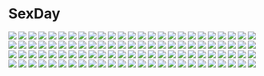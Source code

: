 # SexDay
![](https://konachan.com/image/d5d52bdd6863e3040384c99b3892b50a/Konachan.com%20-%20200193%20animal_ears%20dress%20etotama%20fang%20gloves%20gray_hair%20green_eyes%20horns%20loli%20long_hair%20ninnzinn%20skirt%20skirt_lift%20thighhighs%20twintails%20uri-tan%20white.jpg)
![](https://konachan.com/jpeg/855732b86e49a2b78d6169b6e7fc2995/Konachan.com%20-%20289684%20aliasing%20aqua_eyes%20ass%20barefoot%20braids%20breasts%20cameltoe%20computer%20gray_hair%20green_eyes%20long_hair%20no_bra%20panties%20pink%20ponytail%20tail%20underwear%20voiceroid.jpg)
![](https://konachan.com/jpeg/ff38dd750abbca4bf0c5701d7f38f28d/Konachan.com%20-%20176700%20angel%20blonde_hair%20clouds%20feathers%20hinata-t6%20long_hair%20original%20sky%20wings.jpg)
![](https://konachan.com/jpeg/a6d3177f32dfa25ea59a76586dae803f/Konachan.com%20-%20235568%202girls%20aki99%20blonde_hair%20breast_grab%20breasts%20brown_hair%20close%20nipples%20original%20topless%20yuri.jpg)
![](https://konachan.com/jpeg/eefca8f188bf94732bde631a15e4c416/Konachan.com%20-%20205263%20aqua_hair%20dress%20dualscreen%20flowers%20hat%20kujira-kousen%20night%20petals%20pink_eyes%20pink_hair%20purple_hair%20short_hair%20skirt%20tatara_kogasa%20touhou%20tree.jpg)
![](https://konachan.com/image/bcdf54ca3d330f176dc6a8b7f6a83f36/Konachan.com%20-%20107393%20horo%20jpeg_artifacts%20nora_ardent%20ookami_to_koushinryou.jpg)
![](https://konachan.com/image/52fe743486ac4409c157a074bfaaf1d3/Konachan.com%20-%20193072%20building%20clouds%20grass%20madyy%20nobody%20original%20scenic%20tree.jpg)
![](https://konachan.com/image/5de39cd0debaeab202170e706a40cf09/Konachan.com%20-%2018457%20read_or_die%20yomiko_readman.jpg)
![](https://konachan.com/image/0bf16c023c88f5a9b6babf22e1f5ee94/Konachan.com%20-%20238820%202girls%20bow%20brown_hair%20hakurei_reimu%20japanese_clothes%20kirisame_marisa%20mage%20magic%20miko%20moon%20ribbons%20short_hair%20skirt%20socks%20stars%20touhou%20witch.jpg)
![](https://konachan.com/image/b3025c08e512f002961bac8b9c6dac4b/Konachan.com%20-%2026980%20gun%20tengen_toppa_gurren_lagann%20weapon%20yoko_littner.jpg)
![](https://konachan.com/jpeg/fde9d1717d556de908c0697642e04640/Konachan.com%20-%20247003%202girls%20blush%20bow%20brown_eyes%20brown_hair%20crossover%20gradient%20jinno_megumi%20katou_megumi%20orange_eyes%20orange_hair%20pasdar%20ponytail%20ribbons%20short_hair%20wink.jpg)
![](https://konachan.com/jpeg/09335170c560917b43fb03ffa6f64c78/Konachan.com%20-%20231137%202girls%20cevio%20ia%20mochizuki_usagi%20one_%28cevio%29%20swimsuit%20underwater%20vocaloid%20water.jpg)
![](https://konachan.com/image/4ad73f02ebc2c798b7c1b9638c2e32c7/Konachan.com%20-%2016551%202girls%20bed%20blue_hair%20bow%20breasts%20brown_hair%20carnelian%20cleavage%20doll%20dress%20food%20headdress%20long_hair%20no_bra%20reen_kadorer%20thighhighs%20watermark.jpg)
![](https://konachan.com/jpeg/962cdb7a152ad696412b691d438cc83a/Konachan.com%20-%20104582%20hong_meiling%20touhou.jpg)
![](https://konachan.com/jpeg/e3df01c31724535de0a0c6f6f3ce7405/Konachan.com%20-%20277037%20apron%20aqua_eyes%20azur_lane%20blue_eyes%20blush%20braids%20breasts%20cleavage%20clouds%20collar%20dress%20gray_hair%20headdress%20long_hair%20maid%20sky%20umbrella%20wristwear.jpg)
![](https://konachan.com/image/01663a991cc2c6e9c37aaa8a4e57272a/Konachan.com%20-%20105170%20cirno%20lefthand%20touhou%20wings.jpg)
![](https://konachan.com/jpeg/efb2eb379c5ec97e959b71c4b21ef391/Konachan.com%20-%20212355%20anthropomorphism%20breasts%20graf_zeppelin_%28kancolle%29%20hewsack%20kantai_collection%20nude%20onsen%20water.jpg)
![](https://konachan.com/jpeg/e3bcc7b14c3f4b2af13dd37e349353f5/Konachan.com%20-%20285373%20aliasing%20black_fire%20blush%20breasts%20cleavage%20fate_%28series%29%20flowers%20long_hair%20murasaki_shikibu%20no_bra%20petals%20purple_eyes%20purple_hair%20undressing.jpg)
![](https://konachan.com/image/d0223042d0e150eebddeac367744b914/Konachan.com%20-%20182631%20black_hair%20long_hair%20nude%20original%20ot-nm%20red_eyes%20red_hair.jpg)
![](https://konachan.com/image/b0b7a859f4716f1296a46c352df67e7f/Konachan.com%20-%20218879%202girls%20aqua_eyes%20barefoot%20blush%20braids%20breasts%20fingering%20long_hair%20lucknight%20navel%20nipples%20nude%20original%20pussy%20red_hair%20tattoo%20wet%20white%20wink%20yuri.jpg)
![](https://konachan.com/jpeg/72f5ee639d92c19ecb16f10ecdcb86dd/Konachan.com%20-%20104545%20blue_eyes%20building%20city%20clouds%20dress%20green_hair%20hatsune_miku%20langjiao%20long_hair%20thighhighs%20twintails%20vocaloid%20watermark.jpg)
![](https://konachan.com/jpeg/0af1a4d9008a821611c7f30e8033900b/Konachan.com%20-%20168617%20bed%20blush%20breasts%20brown_hair%20censored%20cum%20eyepatch%20game_cg%20long_hair%20nachi_yuuji%20navel%20nipples%20nude%20penis%20pussy%20short_hair%20white_hair%20yellow_eyes.jpg)
![](https://konachan.com/image/6750ea573ec96643f0c279619b5b0db1/Konachan.com%20-%2023676%20animal%20brown_hair%20byousoku_5_centimetre%20cat%20petals%20shinkai_makoto%20shinohara_akari%20toono_takaki%20tree.jpg)
![](https://konachan.com/image/f4f1fd1008d6c9238b56c38033e23bd6/Konachan.com%20-%20203807%202girls%20blush%20cirno%20fairy%20jpeg_artifacts%20paper%20pointed_ears%20school_uniform%20shameimaru_aya%20shirt%20short_hair%20shoujo_ai%20touhou%20wings%20yrjxp065.jpg)
![](https://konachan.com/image/f04225b529541b5f9b1e61ea24603251/Konachan.com%20-%20150654%20aoki_reika%20blue_eyes%20blue_hair%20cure_beauty%20kirishima_satoshi%20precure%20smile_precure%21.jpg)
![](https://konachan.com/jpeg/c4e33de7af72f51be491cfa4d0059f85/Konachan.com%20-%20198619%202girls%20aqua_eyes%20blue_eyes%20blush%20bra%20breasts%20cleavage%20lexington%20long_hair%20panties%20saratoga%20suisai.%20thighhighs%20transparent%20underwear%20uniform.jpg)
![](https://konachan.com/image/5ad23d0b8877e92afc0ef7169f7252f8/Konachan.com%20-%20182959%20aqua_eyes%20green_hair%20hat%20long_hair%20shikieiki_yamaxanadu%20skirt%20touhou%20urabe_michiru.jpg)
![](https://konachan.com/jpeg/0854afcdf6b00c5e05454d712f9dcb81/Konachan.com%20-%20260154%20animal%20aruruw%20black_hair%20blue_eyes%20blue_hair%20butterfly%20camus%20flowers%20grass%20leaves%20long_hair%20masin0201%20short_hair%20signed%20tiger%20white_hair%20wings%20yuzuha.jpg)
![](https://konachan.com/image/0369805ed9c510722dd03fe03404ce5e/Konachan.com%20-%2085554%2077gl%20aki_shizuha%20animal_ears%20catgirl%20chen%20foxgirl%20green_hair%20hat%20naruto%20panties%20parody%20tail%20thighhighs%20touhou%20underwear%20wings%20wolfgirl%20yakumo_ran.jpg)
![](https://konachan.com/jpeg/2b897a8c12c7d83cde1c0b6074a80b33/Konachan.com%20-%20290184%202girls%20bikini%20breasts%20brown_hair%20cleavage%20clouds%20final_gear%20gejigejier%20green_eyes%20hat%20headband%20long_hair%20pink_eyes%20ponytail%20sky%20swimsuit%20water.jpg)
![](https://konachan.com/jpeg/6f9ce5637aa2d118b9297d5a2ddd6c9e/Konachan.com%20-%20101815%20elbow_gloves%20flowers%20gloves%20long_hair%20pink_hair%20purple_eyes%20thighhighs%20third-party_edit.jpg)
![](https://konachan.com/image/580e7508b4643da2489f59e5c1c9cf54/Konachan.com%20-%20207573%20animal%20fox%20multiple_tails%20ninetales%20pokemon%20ricegnat%20tail%20watermark.jpg)
![](https://konachan.com/image/1d8ee6350d4343f72fec39dc4c29995c/Konachan.com%20-%20273315%20bagus_casbon%20dress%20fate_grand_order%20fate_%28series%29%20katana%20long_hair%20magic%20pink_eyes%20pink_hair%20sword%20watermark%20weapon.jpg)
![](https://konachan.com/image/0d6fa2fea24289c661c7a1bd9fee662c/Konachan.com%20-%207599%20black_hair%20blue_eyes%20cherry_blossoms%20clamp%20flowers%20long_hair%20sword%20tsubasa_reservoir_chronicle%20weapon.jpg)
![](https://konachan.com/image/3dac62b4848d2409cdbed94d2b4bc388/Konachan.com%20-%2097060%20breasts%20cleavage%20dress%20flowers%20fuyouchu%20gun%20kaname_madoka%20mahou_shoujo_madoka_magica%20thighhighs%20tomoe_mami%20weapon.jpg)
![](https://konachan.com/jpeg/fed2b4f50d5ffb5eca9d5bf850472589/Konachan.com%20-%20303459%20green_eyes%20headphones%20long_hair%20marinesnow%20moon%20original.jpg)
![](https://konachan.com/image/2ede99723689b084914d8f3a6a4fd756/Konachan.com%20-%20226255%20barefoot%20bikini%20breasts%20cameltoe%20choker%20cleavage%20flowers%20garter%20gray_hair%20hat%20long_hair%20navel%20necklace%20petals%20ribbons%20swimsuit%20water%20watermark.jpg)
![](https://konachan.com/image/0826cc7e63cdc9693363724fca2d5040/Konachan.com%20-%20142687%20beach%20bikini%20blush%20breasts%20microphone%20naz%20nipple_slip%20nipples%20nosebleed%20original%20swimsuit.jpg)
![](https://konachan.com/image/ebbc9cf59babe76c664e5900d5d66aae/Konachan.com%20-%20111860%20axanael%20bondage%20bra%20fujimi_ena%20game_cg%20kawaraya_sugoroku%20male%20tsuji_santa%20underwear.jpg)
![](https://konachan.com/image/19f512ab7b2799ab4c936ed07850d7dd/Konachan.com%20-%2068287%20aizawa_yuuichi%20kanon%20sawatari_makoto.jpg)
![](https://konachan.com/jpeg/fbeb2bd65c8b64d261f126165a939f5b/Konachan.com%20-%20227181%20ass%20beach%20blonde_hair%20blue_eyes%20blush%20miko_92%20ribbons%20sideboob%20swimsuit%20tagme_%28character%29.jpg)
![](https://konachan.com/image/c68f717a27366091de9d9cec48ce944b/Konachan.com%20-%20233914%20autumn%20forest%20leaves%20nobody%20original%20pippi_%28p3i2%29%20scenic%20tree%20water.jpg)
![](https://konachan.com/image/c0ce7d0351d3e5cfcb01571225974881/Konachan.com%20-%2012782%20tagme.jpg)
![](https://konachan.com/image/cbc9a01d1be0657cf211a004cac1768f/Konachan.com%20-%206564%20animal_ears%20blue_eyes%20blue_hair%20calendar%20kokubunji_koyori%20maid%20nurse_witch_komugi-chan%20over_drive%20poyoyon_rokku%20tail%20vector.jpg)
![](https://konachan.com/jpeg/f7be186370641e5026870819ceea7f9d/Konachan.com%20-%20223437%20akame_%28akamiru%29%20ass%20bikini_top%20blue_hair%20blush%20braids%20cum%20green_eyes%20idolmaster%20long_hair%20nanao_yuriko%20nude%20pussy%20sideboob%20tears%20uncensored%20waifu2x.jpg)
![](https://konachan.com/jpeg/85c4efa19ab5a90db43776834c8405a4/Konachan.com%20-%20182955%20blue_hair%20bow%20cirno%20dress%20green_eyes%20masao%20short_hair%20tears%20touhou%20white.jpg)
![](https://konachan.com/image/b018e37be4cc78262f69bb0316b140b0/Konachan.com%20-%2030305%20blush%20breasts%20brown_hair%20logo%20long_hair%20nipples%20open_shirt%20panties%20pantyhose%20red_eyes%20underwear.jpg)
![](https://konachan.com/image/ba978e8329218e02f4ef066730e3d916/Konachan.com%20-%20217223%202girls%20arms_ai%20original.jpg)
![](https://konachan.com/image/b8a4fbfdc954d5851c5d37ca9ea140f3/Konachan.com%20-%2032529%20lisianthus%20nerine%20pointed_ears%20shuffle.jpg)
![](https://konachan.com/image/8ce2c130488b35c4f213dbcb3143e885/Konachan.com%20-%20269214%20bra%20erect_nipples%20fan%20flat_chest%20gym_uniform%20long_hair%20navel%20panties%20pink_eyes%20pink_hair%20ponytail%20skirt_lift%20thighhighs%20underwear%20voiceroid%20white.jpg)
![](https://konachan.com/jpeg/2c34dd255a0013675bd9bd564ec9e3e9/Konachan.com%20-%2036872%20kitsu_chiri%20sayonara_zetsubou_sensei.jpg)
![](https://konachan.com/jpeg/f28aa478157bee4720625caafc3b1c62/Konachan.com%20-%20235634%20brown_hair%20clouds%20dress%20flowers%20grass%20green_eyes%20hat%20landscape%20moriya_suwako%20pantyhose%20scenic%20short_hair%20sky%20torii%20touhou%20you_%28shimizu%29.jpg)
![](https://konachan.com/image/4e29e8381f6d3a678c12428b1104646b/Konachan.com%20-%2049764%20obiwan%20panties%20see_through%20striped_panties%20underwear.jpg)
![](https://konachan.com/image/6f3fb32f6ee5fbd5fa99035731dfd03a/Konachan.com%20-%20111989%20beach%20bikini%20black_hair%20breasts%20cleavage%20d_chara_mail%20food%20hat%20ice_cream%20long_hair%20otabe_sakura%20purple_eyes%20swimsuit%20tagme.jpg)
![](https://konachan.com/jpeg/24b6f2714bf7cc114825a67b5d5f7d37/Konachan.com%20-%20153242%20asakura_satsu%20green_eyes%20long_hair%20no_bra%20orange_hair%20original%20thighhighs.jpg)
![](https://konachan.com/jpeg/820eaa4ab2955caad26c82f05bca83f9/Konachan.com%20-%20160736%20black_hair%20blue_eyes%20game_cg%20hinoue_itaru%20key%20kiss%20konohana_lucia%20long_hair%20night%20rewrite%20ribbons%20tennouji_kotarou%20visualart.jpg)
![](https://konachan.com/image/7474f210aa896679e80baef08a38f886/Konachan.com%20-%20113597%202girls%20ass%20blush%20breast_grab%20brown_hair%20nopan%20original%20red_hair%20school_uniform%20yuri%20zasha.jpg)
![](https://konachan.com/image/d61d009996e4e8b747e4938d512585e4/Konachan.com%20-%2044483%202girls%20apron%20black_hair%20blush%20brown_hair%20cake%20daidouji_tomoyo%20food%20fruit%20green_eyes%20kinomoto_sakura%20long_hair%20moonknives%20ribbons%20short_hair%20strawberry.jpg)
![](https://konachan.com/image/b4062329ef6a7b61d3b762d0a99aed15/Konachan.com%20-%2077141%20abubu%20black_hair%20blue_eyes%20breasts%20brown_eyes%20brown_hair%20flat_chest%20long_hair%20nipples%20nounanka%20panties%20thighhighs%20topless%20twintails%20underwear.jpg)
![](https://konachan.com/jpeg/597aec5f74aff0214287ca033eacf833/Konachan.com%20-%20153886%20blush%20bra%20brown_hair%20long_hair%20navel%20open_shirt%20skirt%20tagme%20underwear.jpg)
![](https://konachan.com/image/6001283ed578fbb179b5e8a3009bc51f/Konachan.com%20-%2093773%20blonde_hair%20chibi%20hat%20kochiya_sanae%20kotatsu%20moriya_suwako%20touhou%20yume_shokunin.jpg)
![](https://konachan.com/image/4ff34b6d48cc9e8504a78d74a0a9937e/Konachan.com%20-%2023261%20animal_ears%20brown_hair%20catgirl%20purple_eyes%20tagme%20tail%20thighhighs%20valentine.jpg)
![](https://konachan.com/jpeg/0262f4adf0a83867bf58ba42292af420/Konachan.com%20-%2085743%20cat_smile%20kogami_akira%20lucky_channel%20lucky_star%20pink_hair%20white.jpg)
![](https://konachan.com/jpeg/57c24b89a01e67c8bd5cc61b3624dbf6/Konachan.com%20-%20100744%20green_eyes%20hat%20merry_nightmare%20pointed_ears%20purple_hair%20stockings%20yumekui_merry.jpg)
![](https://konachan.com/image/24d152b49b0f4e274a602bc075b9d856/Konachan.com%20-%2083060%20fate_testarossa%20mahou_senki_lyrical_nanoha_force%20mahou_shoujo_lyrical_nanoha%20signum%20subaru_nakajima%20takamachi_nanoha%20teana_lanster.jpg)
![](https://konachan.com/image/5f9929165b5b4f032c971fb29a1cdde1/Konachan.com%20-%20215547%20animal_ears%20blonde_hair%20breasts%20catgirl%20collar%20golden_darkness%20long_hair%20mogu%20nude%20panty_pull%20red_eyes%20tail%20to_love_ru.jpg)
![](https://konachan.com/image/dfa835d9739e137b232add45367d7a65/Konachan.com%20-%20173816%20black_hair%20blue_eyes%20blue_hair%20blush%20brown_eyes%20brown_hair%20drink%20green_hair%20group%20hat%20long_hair%20microphone%20pink_eyes%20pink_hair%20short_hair%20uniform.jpg)
![](https://konachan.com/jpeg/e5000fabb45b470224da83a4842ef1f6/Konachan.com%20-%20112347%20applique%20blue_eyes%20game_cg%20long_hair%20minagami_sakuya%20odawara_hakone%20school_uniform%20tasogare_no_sinsemilla.jpg)
![](https://konachan.com/jpeg/66b934b659a589e0663a9674352dc57b/Konachan.com%20-%2020337%20nakahara_komugi%20nurse_witch_komugi-chan%20poyoyon_rokku.jpg)
![](https://konachan.com/image/34ee0d28614f99ea4badab3ad5180d14/Konachan.com%20-%20287335%20black_hair%20brown_eyes%20flowers%20japanese_clothes%20kimono%20original%20petals%20short_hair%20signed%20ushiyama_ame.jpg)
![](https://konachan.com/image/5ba44f1bb8f268470ea5fa5447701d4e/Konachan.com%20-%2014972%20arima_soichirou%20kare_kano%20miyazawa_yukino%20school_uniform%20thighhighs.jpg)
![](https://konachan.com/jpeg/6971c7eed363b31826fa1200b22f8ee0/Konachan.com%20-%20225008%20anthropomorphism%20ezoshika%20kantai_collection%20kisaragi_%28kancolle%29.jpg)
![](https://konachan.com/image/4e8598a39af1ff7555bfa4db3e8cabce/Konachan.com%20-%20105677%20hatsune_miku%20vocaloid.jpg)
![](https://konachan.com/image/fdeb3bdc2f27a43a2c90ad7aace64fac/Konachan.com%20-%20131056%20aliasing%20all_male%20blonde_hair%20blue_eyes%20headphones%20male%20ruins%20sakuraba_neku%20subarashiki_kono_sekai%20sunakumo.jpg)
![](https://konachan.com/jpeg/30b6f39ee59cedb64d73eafb242745f0/Konachan.com%20-%20306154%20aqua_eyes%20blush%20braids%20breasts%20cleavage%20close%20clouds%20food%20gloves%20kabu_%28e90vwggy%29%20long_hair%20orange_hair%20pecorine%20princess_connect%21%20sky%20tiara.jpg)
![](https://konachan.com/image/fa4a5319410f9c7ed90c1194aca95e67/Konachan.com%20-%20254535%20agovitch%20animal_ears%20anthropomorphism%20azur_lane%20black_hair%20erect_nipples%20japanese_clothes%20nopan%20red_eyes%20ribbons%20short_hair%20sideboob%20thighhighs.jpg)
![](https://konachan.com/jpeg/809aec1ee9cf13465d9731fc09f78b79/Konachan.com%20-%20170032%20black_hair%20breasts%20coffee-kizoku%20long_hair%20nipples%20nude%20original%20purple_eyes%20pussy%20shinozaki_sumire%20socks%20sport%20uncensored.jpg)
![](https://konachan.com/jpeg/6c7a5d3d5eff0ebc172d8f2e526e47bb/Konachan.com%20-%20132728%20an2a%20ass%20bikini%20blonde_hair%20blue_eyes%20bow%20breasts%20brown_eyes%20brown_hair%20cleavage%20green_eyes%20green_hair%20scan%20see_through%20swimsuit%20touhou%20wink.jpg)
![](https://konachan.com/image/ff7eeb84aa61ae7e71f5f6d6647d3e20/Konachan.com%20-%20194672%20althea_%28sakiya0000%29%20brown_hair%20green_eyes%20idolmaster%20kneehighs%20long_hair%20necklace%20school_uniform%20shibuya_rin%20shirt%20skirt%20tie.jpg)
![](https://konachan.com/jpeg/577e4be69cfa11ab6667b9585f1c63f9/Konachan.com%20-%20208047%20aircraft%20anthropomorphism%20brown_hair%20fire%20ginger_%28syoga%29%20kantai_collection%20kuma_%28kancolle%29%20long_hair%20red_eyes%20school_uniform.jpg)
![](https://konachan.com/jpeg/176f8a67c3d089f4c8439945e0a4848c/Konachan.com%20-%20259512%20anthropomorphism%20azur_lane%20gurande_%28g-size%29%20saratoga_%28azur_lane%29.jpg)
![](https://konachan.com/image/d2e870c22f7ed944e93f8504773262e9/Konachan.com%20-%20116137%20black_hair%20blush%20frogmakina%20green_eyes%20japanese_clothes%20kimono%20long_hair%20original%20petals.jpg)
![](https://konachan.com/jpeg/d715a3c68804273db7da4364c02f093e/Konachan.com%20-%20123567%20game_cg%20group%20kanamori_satoshi%20kikurage%20kimi_wo_aogi_otome_wa_hime_ni%20long_hair%20male%20purple_eyes%20school_uniform%20washio_rin.jpg)
![](https://konachan.com/image/18087954c93c2e42594fe2bde2664eac/Konachan.com%20-%20107514%20caffein%20namine_ritsu%20polychromatic%20utau%20vocaloid%20yowane_haku.jpg)
![](https://konachan.com/image/f4149305c882c559e18d7b2636a3bb0e/Konachan.com%20-%2021118%20dnangel%20harada_risa%20sugisaki_yukiru.jpg)
![](https://konachan.com/jpeg/643de03cb9988a8a6c1f70bb7548fe0f/Konachan.com%20-%20171519%20asahina_shin%20ass%20blonde_hair%20blue_eyes%20bra%20breasts%20censored%20game_cg%20long_hair%20nipples%20open_shirt%20pussy%20pussy_juice%20saga_planets%20underwear.jpg)
![](https://konachan.com/jpeg/dc60553041d499e2ad17eb28355d0718/Konachan.com%20-%20116828%20cube%20game_cg%20kantoku%20male%20nagamine_tomoki%20your_diary%20yua.jpg)
![](https://konachan.com/image/c2043b4ec62912c5fe59c3d20e2bec48/Konachan.com%20-%2058928%20hatsune_miku%20vocaloid.jpg)
![](https://konachan.com/jpeg/7b42479048e8ff4c407665a1e5c93cbc/Konachan.com%20-%20173804%20black_hair%20blonde_hair%20blush%20bow%20breast_grab%20game_cg%20headband%20hulotte%20ikegami_akane%20long_hair%20male%20red_eyes%20ribbons%20short_hair%20skirt%20tie%20toshima_maina.jpg)
![](https://konachan.com/jpeg/fc69d4aadf19fa50ee1e1dbcc5921379/Konachan.com%20-%20278624%20aikawa_ren%20blue_eyes%20blue_hair%20bow%20brown_eyes%20brown_hair%20long_hair%20miru_tights%20moegi_homi%20nakabeni_yua%20pantyhose%20pink%20short_hair%20skirt%20valentine.jpg)
![](https://konachan.com/image/1c0daa386c201ac75fecbe2525fa60bc/Konachan.com%20-%20107881%202girls%20breasts%20flowers%20kure_masahiro%20monster_hunter%20nipples%20sky%20tagme.jpg)
![](https://konachan.com/jpeg/7fa7f1782c83f20f37eaea5ae598275f/Konachan.com%20-%2031077%20black%20nia_teppelin%20tengen_toppa_gurren_lagann%20vector.jpg)
![](https://konachan.com/image/2ac85a9a041cdf29e9f59c3a78ffa534/Konachan.com%20-%20265004%20anthropomorphism%20blush%20breasts%20brown_eyes%20brown_hair%20gradient%20kantai_collection%20long_hair%20petals%20ponytail%20skirt%20thighhighs%20uniform%20weapon.jpg)
![](https://konachan.com/image/27a395153ef63fe16e56edf8fa05111c/Konachan.com%20-%20264301%202girls%20blush%20breasts%20brown_eyes%20brown_hair%20long_hair%20moneti_%28daifuku%29%20original%20ribbons%20twins.jpg)
![](https://konachan.com/jpeg/95b56a301526c279d11ffc93e237e530/Konachan.com%20-%20175811%20ayame_no_machi_to_ohimesama%20blue_eyes%20game_cg%20gloves%20hat%20kazuharu_kina%20more_%28company%29%20pantyhose%20pink_hair%20shichigahama_yuri%20short_hair%20uniform.jpg)
![](https://konachan.com/jpeg/849b5cf60be8165e546b441b69dfca4f/Konachan.com%20-%20136386%20game_cg%20saejima_momo%20sakura_no_reply.jpg)
![](https://konachan.com/image/64501b160d025bfe180bb6ac24dae07b/Konachan.com%20-%20189759%20kingdom_saga.jpg)
![](https://konachan.com/image/17115f46dca3efa842a8af3baf0e3bea/Konachan.com%20-%20252579%20bed%20blonde_hair%20blush%20breasts%20charlotte_dunois%20infinite_stratos%20long_hair%20no_bra%20open_shirt%20purple_eyes%20shirt%20tagme_%28artist%29%20wink.jpg)
![](https://konachan.com/image/6b4fb5bef6dcdd1111b7d9bcbc78f79e/Konachan.com%20-%20178015%20breasts%20candy%20chocolate%20close%20excel_%28shena%29%20nipples%20patchouli_knowledge%20purple_hair%20topless%20touhou.jpg)
![](https://konachan.com/image/ca48e5c245bb5a66bb1a20602e6b848c/Konachan.com%20-%20124626%202girls%20blush%20green_hair%20hijiri_byakuren%20japanese_clothes%20kochiya_sanae%20long_hair%20miko%20purple_hair%20ryoki_%288bit%29%20touhou.jpg)
